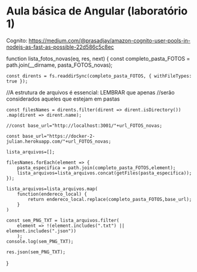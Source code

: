 # Aula básica de Angular (laboratório 1)

Cognito: https://medium.com/@prasadjay/amazon-cognito-user-pools-in-nodejs-as-fast-as-possible-22d586c5c8ec


function lista_fotos_novas(eq, res, next)
{
    const completo_pasta_FOTOS = path.join(__dirname, pasta_FOTOS_novas); 

    const dirents = fs.readdirSync(completo_pasta_FOTOS, { withFileTypes: true });

//A estrutura de arquivos é essencial: LEMBRAR que apenas 
//serão considerados aqueles que estejam em pastas

    const filesNames = dirents.filter(dirent => dirent.isDirectory())
    .map(dirent => dirent.name);

    //const base_url="http://localhost:3001/"+url_FOTOS_novas;

    const base_url="https://docker-2-julian.herokuapp.com/"+url_FOTOS_novas;
    
    lista_arquivos=[];

    filesNames.forEach(element => {
        pasta_especifica = path.join(completo_pasta_FOTOS,element); 
        lista_arquivos=lista_arquivos.concat(getFiles(pasta_especifica));        
    });

    lista_arquivos=lista_arquivos.map(
        function(endereco_local) {
            return endereco_local.replace(completo_pasta_FOTOS,base_url);
        }
    )

    const sem_PNG_TXT = lista_arquivos.filter(
        element => !(element.includes(".txt") || element.includes(".json"))
        );
    console.log(sem_PNG_TXT);

    res.json(sem_PNG_TXT);
}
